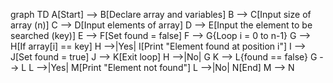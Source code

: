 graph TD
    A[Start] --> B[Declare array and variables]
    B --> C[Input size of array (n)]
    C --> D[Input elements of array]
    D --> E[Input the element to be searched (key)]
    E --> F[Set found = false]
    F --> G{Loop i = 0 to n-1}
    G --> H[If array[i] == key]
    H -->|Yes| I[Print "Element found at position i"]
    I --> J[Set found = true]
    J --> K[Exit loop]
    H -->|No| G
    K --> L{found == false}
    G --> L
    L -->|Yes| M[Print "Element not found"]
    L -->|No| N[End]
    M --> N
